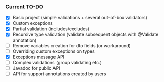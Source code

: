 ### Current TO-DO

- [x] Basic project (simple validations + several out-of-box validators)
- [x] Custom exceptions
- [x] Partial validation (includes/excludes)
- [x] Recursive type validation (validate subsequent objects with @Validate annotation)
- [ ] Remove variables creation for dto fields (or workaround)
- [ ] Overriding custom exceptions on types
- [X] Exceptions message API
- [ ] Complex validations (group validating etc.)
- [ ] Javadoc for public API
- [ ] API for support annotations created by users
